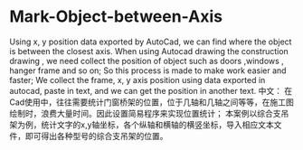 # Mark-Object-between-Axis
Using x, y position data exported by AutoCad, we can find where the object is between the closest axis.
When using Autocad drawing the construction drawing , we need collect the position of object such as doors ,windows , hanger frame and so on;
So this process is made to make work easier and faster;
We collect the frame, x, y axis position using data exported in autocad, paste in text, and we can get the position in another text.
中文：
在Cad使用中，往往需要统计门窗桥架的位置，位于几轴和几轴之间等等，在施工图绘制时，浪费大量时间。因此设置简易程序来实现位置统计；
本案例以综合支吊架为例，统计文字的x,y轴坐标，各个纵轴和横轴的横竖坐标，导入相应文本文件，即可得出各种型号的综合支吊架的位置。
